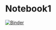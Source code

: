 # Notebook1
[![Binder](https://mybinder.org/badge_logo.svg)](https://mybinder.org/v2/gh/MarcoPolo2905/Notebook1/HEAD)
